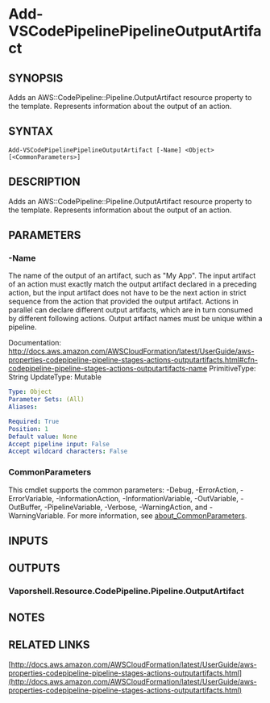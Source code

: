 # Add-VSCodePipelinePipelineOutputArtifact

## SYNOPSIS
Adds an AWS::CodePipeline::Pipeline.OutputArtifact resource property to the template.
Represents information about the output of an action.

## SYNTAX

```
Add-VSCodePipelinePipelineOutputArtifact [-Name] <Object> [<CommonParameters>]
```

## DESCRIPTION
Adds an AWS::CodePipeline::Pipeline.OutputArtifact resource property to the template.
Represents information about the output of an action.

## PARAMETERS

### -Name
The name of the output of an artifact, such as "My App".
The input artifact of an action must exactly match the output artifact declared in a preceding action, but the input artifact does not have to be the next action in strict sequence from the action that provided the output artifact.
Actions in parallel can declare different output artifacts, which are in turn consumed by different following actions.
Output artifact names must be unique within a pipeline.

Documentation: http://docs.aws.amazon.com/AWSCloudFormation/latest/UserGuide/aws-properties-codepipeline-pipeline-stages-actions-outputartifacts.html#cfn-codepipeline-pipeline-stages-actions-outputartifacts-name
PrimitiveType: String
UpdateType: Mutable

```yaml
Type: Object
Parameter Sets: (All)
Aliases:

Required: True
Position: 1
Default value: None
Accept pipeline input: False
Accept wildcard characters: False
```

### CommonParameters
This cmdlet supports the common parameters: -Debug, -ErrorAction, -ErrorVariable, -InformationAction, -InformationVariable, -OutVariable, -OutBuffer, -PipelineVariable, -Verbose, -WarningAction, and -WarningVariable. For more information, see [about_CommonParameters](http://go.microsoft.com/fwlink/?LinkID=113216).

## INPUTS

## OUTPUTS

### Vaporshell.Resource.CodePipeline.Pipeline.OutputArtifact
## NOTES

## RELATED LINKS

[http://docs.aws.amazon.com/AWSCloudFormation/latest/UserGuide/aws-properties-codepipeline-pipeline-stages-actions-outputartifacts.html](http://docs.aws.amazon.com/AWSCloudFormation/latest/UserGuide/aws-properties-codepipeline-pipeline-stages-actions-outputartifacts.html)

